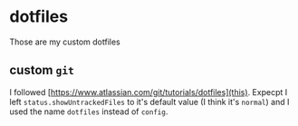 # dotfiles
Those are my custom dotfiles

## custom `git`
I followed [https://www.atlassian.com/git/tutorials/dotfiles](this). Expecpt I left `status.showUntrackedFiles` to it's default value (I think it's `normal`) and I used the name `dotfiles` instead of `config`.
